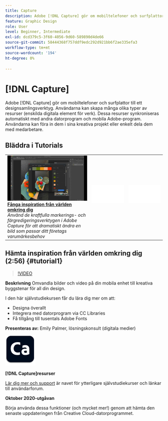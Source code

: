 ```yaml
---
title: Capture
description: Adobe [!DNL Capture] gör om mobiltelefoner och surfplattor till ett designsamlingsverktyg
feature: Graphic Design
role: User
level: Beginner, Intermediate
exl-id: dcd379c5-3f60-4056-9d60-589890d4de66
source-git-commit: 58444368f757ddf9edc292d921bb6f2ae335efa3
workflow-type: tm+mt
source-wordcount: '194'
ht-degree: 0%

---
```


# [!DNL Capture]

Adobe [!DNL Capture] gör om mobiltelefoner och surfplattor till ett designsamlingsverktyg. Användarna kan skapa många olika typer av resurser (enskilda digitala element för verk).   Dessa resurser synkroniseras automatiskt med andra datorprogram och mobila Adobe-program. Användarna kan föra in dem i sina kreativa projekt eller enkelt dela dem med medarbetare.

## Bläddra i Tutorials

<table style="table-layout:fixed">
<tr>
 <td>
   <a href="capture.md#tutorial1">
      <img alt="Hämta inspiration från världen omkring dig" src="../assets/capture_palmer_thumbnail.jpg" />
   </a>
    <div>
   <a href="capture.md#tutorial1"><strong>Fånga inspiration från världen omkring dig</strong></a>
    </div>
    <em>Använd de kraftfulla markerings- och färgredigeringsverktygen i Adobe Capture för att dramatiskt ändra en bild som passar ditt företags varumärkesbehov</em>
    <br>
  </td>
  <td>
    <img alt="Avgränsare" src="../assets/Whitespacer.png" />
    <div>
    <br>
  </td>
  <td>
    <img alt="Avgränsare" src="../assets/Whitespacer.png" />
    <div>
    <br>
  </td>
</tr>
</table>

## Hämta inspiration från världen omkring dig (2:56) {#tutorial1}

>[!VIDEO](https://video.tv.adobe.com/v/326825?hidetitle=true)

**Beskrivning**
Omvandla bilder och video på din mobila enhet till kreativa byggstenar för all din design.

I den här självstudiekursen får du lära dig mer om att:
* Designa överallt
* Integrera med datorprogram via CC Libraries
* Få tillgång till tusentals Adobe Fonts

**Presenteras av:**
Emily Palmer, lösningskonsult (digitala medier)

![CAPTURE-LOGOTYP](../assets/ca_appicon_96.png)

**[!DNL Capture]resurser**

[Lär dig mer och support](https://helpx.adobe.com/se/mobile-apps/help/capture-faq.html) är navet för ytterligare självstudiekurser och länkar till användarforum.

**Oktober 2020-utgåvan**

Börja använda dessa funktioner (och mycket mer!) genom att hämta den senaste uppdateringen från Creative Cloud-datorprogrammet.
